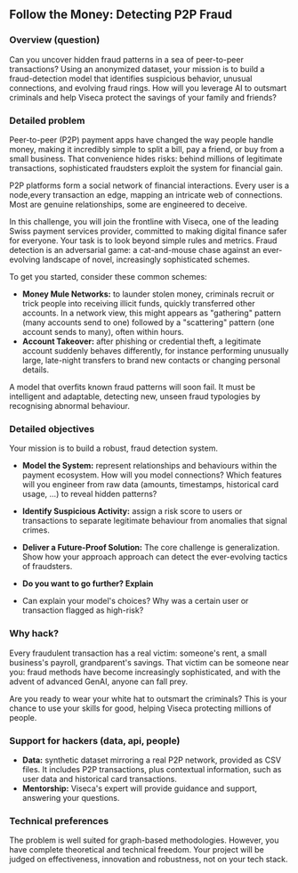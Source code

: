 ## Follow the Money: Detecting P2P Fraud

### Overview (question)
Can you uncover hidden fraud patterns in a sea of peer-to-peer transactions? Using an anonymized dataset, your mission is to build a fraud-detection model that identifies suspicious behavior, unusual connections, and evolving fraud rings. How will you leverage AI to outsmart criminals and help Viseca protect the savings of your family and friends?

### Detailed problem
Peer-to-peer (P2P) payment apps have changed the way people handle money, making it incredibly simple to split a bill, pay a friend, or buy from a small business. That convenience hides risks: behind millions of legitimate transactions, sophisticated fraudsters exploit the system for financial gain.

P2P platforms form a social network of financial interactions. Every user is a node,every transaction an edge, mapping an intricate web of connections. Most are genuine relationships, some are engineered to deceive.

In this challenge, you will join the frontline with Viseca, one of the leading Swiss payment services provider, committed to making digital finance safer for everyone. Your task is to look beyond simple rules and metrics. Fraud detection is an adversarial game: a cat-and-mouse chase against an ever-evolving landscape of novel, increasingly sophisticated schemes.

To get you started, consider these common schemes:
- **Money Mule Networks:** to launder stolen money, criminals recruit or trick people into receiving illicit funds, quickly transferred other accounts. In a network view, this might appears as "gathering" pattern (many accounts send to one) followed by a "scattering" pattern (one account sends to many), often within hours.
- **Account Takeover:** after phishing or credential theft, a legitimate account suddenly behaves differently, for instance performing unusually large, late-night transfers to brand new contacts or changing personal details.

A model that overfits known fraud patterns will soon fail. It must be intelligent and adaptable, detecting new, unseen fraud typologies by recognising abnormal behaviour.

### Detailed objectives
Your mission is to build a robust, fraud detection system.

- **Model the System:** represent relationships and behaviours within the payment ecosystem. How will you model connections? Which features will you engineer from raw data (amounts, timestamps, historical card usage, ...) to reveal hidden patterns?

- **Identify Suspicious Activity:** assign a risk score to users or transactions to separate legitimate behaviour from anomalies that signal crimes.

- **Deliver a Future-Proof Solution:** The core challenge is generalization. Show how your approach approach can detect the ever-evolving tactics of fraudsters.

- **Do you want to go further? Explain**
- Can explain your model's choices? Why was a certain user or transaction flagged as high-risk?

### Why hack?
Every fraudulent transaction has a real victim: someone's rent, a small business's payroll, grandparent's savings. That victim can be someone near you: fraud methods have become increasingly sophisticated, and with the advent of advanced GenAI, anyone can fall prey.

Are you ready to wear your white hat to outsmart the criminals? This is your chance to use your skills for good, helping Viseca protecting millions of people.

### Support for hackers (data, api, people)
- **Data:** synthetic dataset mirroring a real P2P network, provided as CSV files. It includes P2P transactions, plus contextual information, such as user data and historical card transactions.
- **Mentorship:** Viseca's expert will provide guidance and support, answering your questions.

### Technical preferences
The problem is well suited for graph-based methodologies. However, you have complete theoretical and technical freedom. Your project will be judged on effectiveness, innovation and robustness, not on your tech stack.
